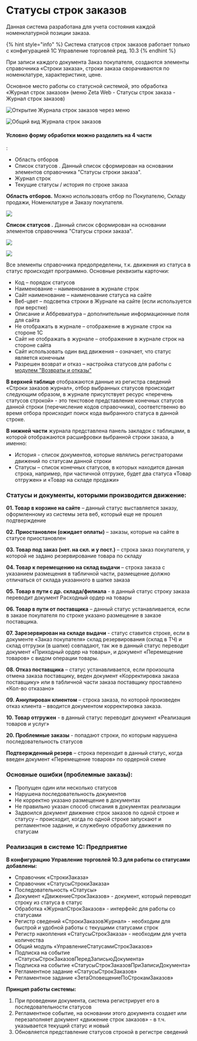 # Статусы строк заказов

Данная система разработана для учета состояния каждой номенклатурной позиции заказа.

{% hint style="info" %}
Система статусов строк заказов работает только с конфигурацией 1С Управление торговлей ред. 10.3
{% endhint %}

При записи каждого документа Заказ покупателя, создаются элементы справочника «Строки заказа», строки заказа сворачиваются по номенклатуре, характеристике, цене.

Основное место работы со статусной системой, это обработка «Журнал строк заказов» \(меню Zeta Web - Статусы строк заказа - Журнал строк заказов\)

![&#x41E;&#x442;&#x43A;&#x440;&#x44B;&#x442;&#x438;&#x435; &#x416;&#x443;&#x440;&#x43D;&#x430;&#x43B;&#x430; &#x441;&#x442;&#x440;&#x43E;&#x43A; &#x437;&#x430;&#x43A;&#x430;&#x437;&#x43E;&#x432; &#x447;&#x435;&#x440;&#x435;&#x437; &#x43C;&#x435;&#x43D;&#x44E;](../.gitbook/assets/image%20%2812%29.png)

![&#x41E;&#x431;&#x449;&#x438;&#x439; &#x432;&#x438;&#x434; &#x416;&#x443;&#x440;&#x43D;&#x430;&#x43B;&#x430; &#x441;&#x442;&#x440;&#x43E;&#x43A; &#x437;&#x430;&#x43A;&#x430;&#x437;&#x43E;&#x432;](../.gitbook/assets/image%20%288%29.png)

#### Условно форму обработки можно разделить на 4 части:

* Область отборов
* Список статусов  . Данный список сформирован на основании элементов справочника "Статусы строки заказа".
* Журнал строк
* Текущие статусы / история по строке заказа

**Область отборов.** Можно использовать отбор по Покупателю, Складу продажи, Номенклатуре и Заказу покупателя.

![](../.gitbook/assets/image%20%2884%29.png)

**Список статусов.** Данный список сформирован на основании элементов справочника "Статусы строки заказа".

![](../.gitbook/assets/image%20%2897%29.png)

![](../.gitbook/assets/image%20%2842%29.png)

Все элементы справочника предопределены, т.к. движения из статуса в статус происходят программно. Основные реквизиты карточки:

* Код – порядок статусов
* Наименование – наименование в журнале строк
* Сайт наименование – наименование статуса на сайте
* Веб-цвет – подсветка строки в Журнале на сайте \(если используется при верстке\)
* Описание и Аббревиатура – дополнительные информационные поля для сайта
* Не отображать в журнале – отображение в журнале строк на стороне 1С
* Сайт не отображать в журнале – отображение в журнале строк на стороне сайта
* Сайт использовать один вид движения – означает, что статус является конечным
* Разрешен возврат и отказ – настройка статусов для работы с [модулем "Возвраты и отказы"](vozvraty-i-otkazy.md)

**В верхней таблице** отображаются данные из регистра сведений «Строки заказов журнал», отбор выбранных статусов происходит следующим образом, в журнале присутствует ресурс «перечень статусов строкой» - это текстовое представление конечных статусов данной строки \(перечисление кодов справочника\), соответственно во время отбора происходит поиск кода выбранного статуса в данной строке.

**В нижней части** журнала представлена панель закладок с таблицами, в которой отображаются расшифровки выбранной строки заказа, а именно:

* История - список документов, которые являлись регистраторами движений по статусам данной строки
* Статусы – список конечных статусов, в которых находится данная строка, например, при частичной отгрузке, будет два статуса «Товар отгружен» и «Товар на складе продажи»

### Статусы и документы, которыми производится движение:

**01. Товар в корзине на сайте** – данный статус выставляется заказу, оформленному из системы зета веб, который еще не прошел подтверждение

**02. Приостановлен \(ожидает оплаты\)** – заказы, которые на сайте в статусе приостановлен

**03. Товар под заказ \(нет. на скл. и у пост.\)** – строка заказ покупателя, у которой не задано резервирование товара по складу

**04. Товар к перемещению на склад выдачи** – строка заказа с указанием размещения в табличной части, размещение должно отличаться от склада указанного в шапке заказа 

**05. Товар в пути с др. склада/филиала** -  в данный статус строку заказа переводит документ Расходный ордер на товары

**06. Товар в пути от поставщика** – данный статус устанавливается, если в заказе покупателя по строке указано размещение в заказе поставщика.

**07. Зарезервирован на складе выдачи** -  статус ставится строке, если в документе «Заказ покупателя» склад резервирования \(склад в ТЧ\) и склад отгрузки \(в шапке\) совпадают, так же в данный статус переводит документ «Приходный ордер на товары», и документ «Перемещение товаров» с видом операции товары.

**08. Отказ поставщика** – статус устанавливается, если произошла отмена заказа поставщику, веден документ «Корректировка заказа поставщику» или в табличной части заказа поставщику проставлено «Кол-во отказано»

**09. Аннулирован клиентом** – строка заказа, по которой произведен отказ клиента – вводится документом корректировка заказа.

**10. Товар отгружен** -  в данный статус переводит документ «Реализация товаров и услуг»

**20. Проблемные заказы** -  попадают строки, по которым нарушена последовательность статусов

**Подтвержденный резерв** – строка переходит в данный статус, когда введен документ «Перемещение товаров» по ордерной схеме

### Основные ошибки \(проблемные заказы\):

* Пропущен один или несколько статусов
* Нарушена последовательность документов
* Не корректно указано размещение в документах
* Не правильно указан способ списания в документах реализации
* Задвоился документ движение строк заказов по одной строке и статусу – происходит, когда по одной строке запускают и регламентное задание, и служебную обработку движения по статусам

### Реализация в системе 1С: Предприятие

**В конфигурацию Управление торговлей 10.3 для работы со статусами добавлены:**

* Справочник «СтрокиЗаказа»
* Справочник «СтатусыСтрокиЗаказа»
* Последовательность «Статусы»
* Документ «ДвижениеСтрокЗаказов» - документ, который переводит строку из статуса в статус
* Обработка «ЖурналСтрокЗаказов» - интерфейс для работы со статусами
* Регистр сведений «СтрокиЗаказовЖурнал» - необходим для быстрой и удобной работы с текущими статусами строк
* Регистр накопления «СтатусыСтрокЗаказа» -  необходим для учета количества
* Общий модуль «УправлениеСтатусамиСтрокЗаказов»
* Подписка на событие «СтатусыСтрокЗаказовПередЗаписьюДокумента»
* Подписка на событие «СтатусыСтрокЗаказовПриЗаписиДокумента»
* Регламентное задание «СтатусыСтрокЗаказов»
* Регламентное задание «ЗетаОповещениеПоСтрокамЗаказов»

**Принцип работы системы:**

1. При проведении документа, система регистрирует его в последовательности статусов
2. Регламентное событие, на основании этого документа создает или перезаполняет документ «движение строк заказов» -  в т.ч. указывается текущий статус и новый
3. Обновляется представление статусов строкой в регистре сведений

